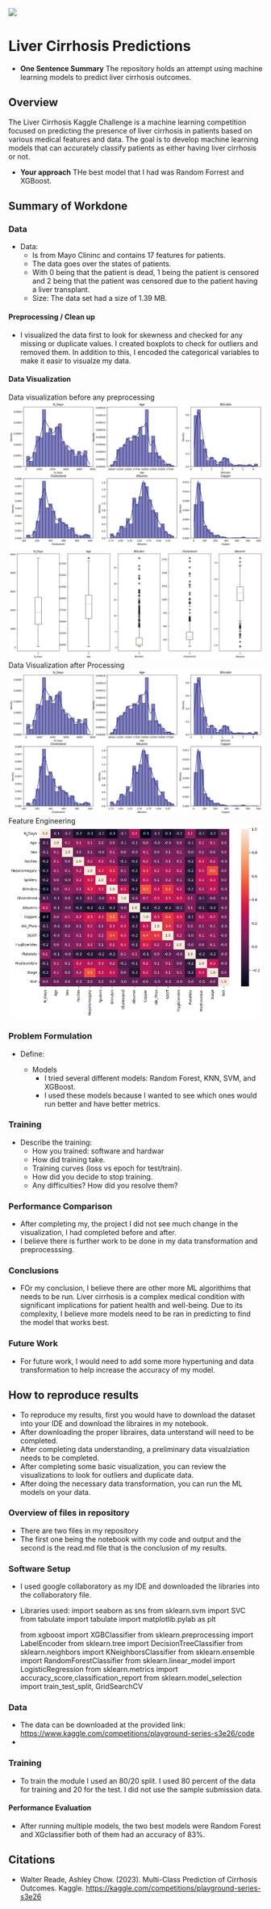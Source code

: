 ![](UTA-DataScience-Logo.png)

# Liver Cirrhosis Predictions

- **One Sentence Summary** The repository holds an attempt using machine learning models to predict liver cirrhosis outcomes.

## Overview

The Liver Cirrhosis Kaggle Challenge is a machine learning competition focused on predicting the presence of liver cirrhosis in patients based on various medical features and data. The goal is to develop machine learning models that can accurately classify patients as either having liver cirrhosis or not.

- **Your approach**
  THe best model that I had was Random Forrest and XGBoost.

## Summary of Workdone

### Data

- Data:
  - Is from Mayo Clininc and contains 17 features for patients.
  - The data goes over the states of patients.
  - With 0 being that the patient is dead, 1 being the patient is censored and 2 being that the patient was censored due to the patient having a liver transplant.
  - Size: The data set had a size of 1.39 MB.

#### Preprocessing / Clean up

- I visualized the data first to look for skewness and checked for any missing or duplicate values. I created boxplots to check for outliers and removed them. In addition to this, I encoded the categorical variables to make it easir to visualze my data.

#### Data Visualization

Data visualization before any preprocessing
![Alt Text](https://github.com/anishg2001/DATA3402.Spring.2024/blob/main/inintial%20data%20boxplots.png)
![Alt Text](https://github.com/anishg2001/DATA3402.Spring.2024/blob/main/boxplot%20of%20cirrhosis.png)
Data Visualization after Processing
![Alt Text](https://github.com/anishg2001/DATA3402.Spring.2024/blob/main/data%20viz%20after.png)
Feature Engineering
![Alt Text](https://github.com/anishg2001/DATA3402.Spring.2024/blob/main/red.png)

### Problem Formulation

- Define:

  - Models
    - I tried several different models: Random Forest, KNN, SVM, and XGBoost.
    - I used these models because I wanted to see which ones would run better and have better metrics.

### Training

- Describe the training:
  - How you trained: software and hardwar
  - How did training take.
  - Training curves (loss vs epoch for test/train).
  - How did you decide to stop training.
  - Any difficulties? How did you resolve them?

### Performance Comparison

- After completing my, the project I did not see much change in the visualization, I had completed before and after.
- I believe there is further work to be done in my data transformation and preprocesssing.

### Conclusions

- FOr my conclusion, I believe there are other more ML algorithims that needs to be run. Liver cirrhosis is a complex medical condition with significant implications for patient health and well-being. Due to its complexity, I believe more models need to be ran in predicting to find the model that works best.

### Future Work

- For future work, I would need to add some more hypertuning and data transformation to help increase the accuracy of my model.

## How to reproduce results

- To reproduce my results, first you would have to download the dataset into your IDE and download the libraires in my notebook.
- After downloading the proper libraires, data unterstand will need to be completed.
- After completing data understanding, a preliminary data visualziation needs to be completed.
- After completing some basic visualization, you can review the visualizations to look for outliers and duplicate data.
- After doing the necessary data transformation, you can run the ML models on your data.

### Overview of files in repository

- There are two files in my repository
- The first one being the notebook with my code and output and the second is the read.md file that is the conclusion of my results.

### Software Setup

- I used google collaboratory as my IDE and downloaded the libraries into the collaboratory file.
- Libraries used:
  import seaborn as sns
  from sklearn.svm import SVC
  from tabulate import tabulate
  import matplotlib.pylab as plt

  from xgboost import XGBClassifier
  from sklearn.preprocessing import LabelEncoder
  from sklearn.tree import DecisionTreeClassifier
  from sklearn.neighbors import KNeighborsClassifier
  from sklearn.ensemble import RandomForestClassifier
  from sklearn.linear_model import LogisticRegression
  from sklearn.metrics import accuracy_score,classification_report
  from sklearn.model_selection import train_test_split, GridSearchCV

### Data

- The data can be downloaded at the provided link: https://www.kaggle.com/competitions/playground-series-s3e26/code
-

### Training

- To train the module I used an 80/20 split. I used 80 percent of the data for training and 20 for the test. I did not use the sample submission data.

#### Performance Evaluation

- After running multiple models, the two best models were Random Forest and XGclassifier both of them had an accuracy of 83%.

## Citations

- Walter Reade, Ashley Chow. (2023). Multi-Class Prediction of Cirrhosis Outcomes. Kaggle. https://kaggle.com/competitions/playground-series-s3e26
